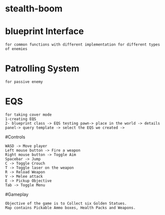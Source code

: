 # stealth-boom
# blueprint Interface 
    for common functions with different implementation for different types of enemies 
# Patrolling System
    for passive enemy
# EQS
    for taking cover mode
    1-creating EQS 
    2- blueprint class -> EQS testing pawn-> place in the world -> details panel-> query template -> select the EQS we created -> 


#Controls

    WASD -> Move player
    Left mouse button -> Fire a weapon 
    Right mouse button -> Toggle Aim
    Spacebar -> Jump
    C -> Toggle Crouch
    T -> Toggle laser on the weapon
    R -> Reload Weapon
    V -> Melee attack 
    E -> Pickup Objective
    Tab -> Toggle Menu
    
#Gameplay

    Objective of the game is to Collect six Golden Statues.
    Map contains Pickable Ammo boxes, Health Packs and Weapons.
    
    
    

